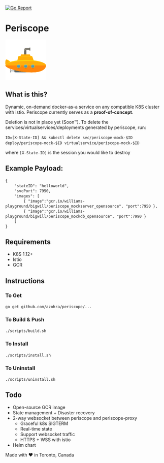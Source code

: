 [![Go Report](https://goreportcard.com/badge/github.com/azohra/periscope)](https://goreportcard.com/badge/github.com/azohra/periscope)

# Periscope

![icon](./assets/periscope.png)

## What is this?

Dynamic, on-demand docker-as-a service on any compatible K8S cluster with istio. Periscope currently serves as a **proof-of-concept**.

Deletion is not in place yet (Soon™). To delete the services/virtualservices/deployments generated by periscope, run:

`ID=[X-State-ID] && kubectl delete svc/periscope-mock-$ID deploy/periscope-mock-$ID virtualservice/periscope-mock-$ID`

where `[X-State-ID]` is the session you would like to destroy

## Example Payload:

```
{
    "stateID": "helloworld",
    "svcPort": 7950,
    "images": [
        { "image":"gcr.io/williams-playground/bigwill/periscope_mockserver_opensource", "port":7950 },
        { "image":"gcr.io/williams-playground/bigwill/periscope_mockdb_opensource", "port":7990 }
    ]
}
```

## Requirements

* K8S 1.12+ 
* Istio 
* GCR

## Instructions

### To Get
`go get github.com/azohra/periscope/...`

### To Build & Push
`./scripts/build.sh`      

### To Install
`./scripts/install.sh`   

### To Uninstall
`./scripts/uninstall.sh`   

## Todo
* Open-source GCR image
* State management + Disaster recovery
* 2-way websocket between periscope and periscope-proxy
    * Graceful k8s SIGTERM
    * Real-time state
    * Support websocket traffic
    * HTTPS + WSS with istio
* Helm chart

Made with ❤️ in Toronto, Canada
